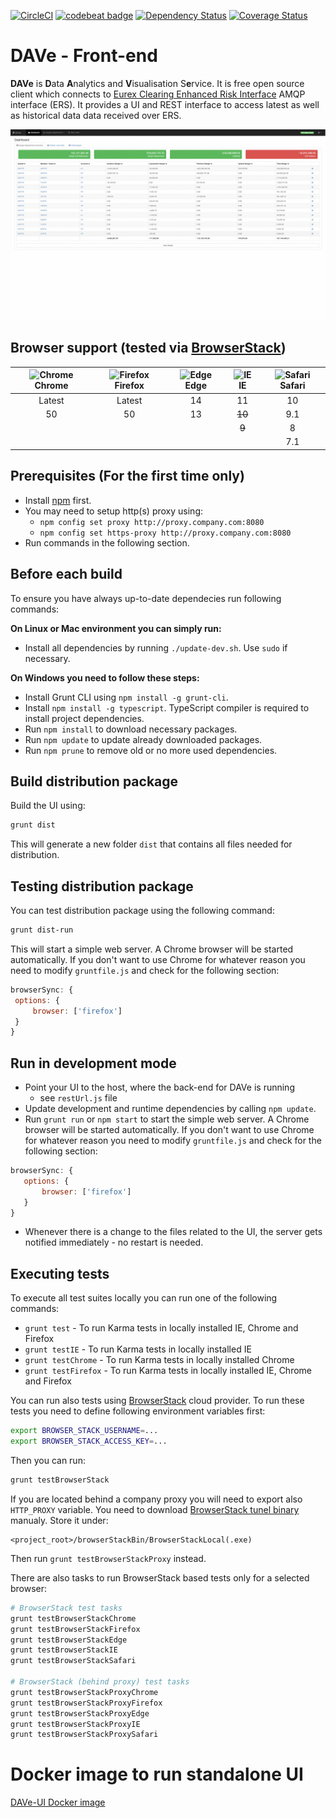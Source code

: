 [![CircleCI](https://circleci.com/gh/Deutsche-Boerse-Risk/DAVe-UI.svg?style=shield)](https://circleci.com/gh/Deutsche-Boerse-Risk/DAVe-UI)
[![codebeat badge](https://codebeat.co/badges/00b6a48f-2424-4a89-a3bb-6c37495fe1df)](https://codebeat.co/projects/github-com-deutsche-boerse-risk-dave-ui)
[![Dependency Status](https://dependencyci.com/github/Deutsche-Boerse-Risk/DAVe-UI/badge)](https://dependencyci.com/github/Deutsche-Boerse-Risk/DAVe-UI)
[![Coverage Status](https://coveralls.io/repos/github/Deutsche-Boerse-Risk/DAVe-UI/badge.svg)](https://coveralls.io/github/Deutsche-Boerse-Risk/DAVe-UI)

# DAVe - Front-end

**DAVe** is **D**ata **A**nalytics and **V**isualisation S**e**rvice. It is free open source client which connects to [Eurex Clearing Enhanced Risk Interface](http://www.eurexclearing.com/clearing-en/risk-management/system-based-risk-controls/post-trade-risk-control/enhanced-risk-interface) AMQP interface (ERS). It provides a UI and REST interface to access latest as well as historical data data received over ERS.

![DAVe - Dashboard](https://github.com/Deutsche-Boerse-Risk/DAVe-UI/blob/master/doc/dave-screenshots.gif "DAVe - Dashboard")

## Browser support (tested via [BrowserStack](https://www.browserstack.com))
| ![Chrome](https://cdn1.iconfinder.com/data/icons/google_jfk_icons_by_carlosjj/32/chrome.png) Chrome | ![Firefox](https://cdn2.iconfinder.com/data/icons/humano2/32x32/apps/firefox-icon.png) Firefox | ![Edge](https://cdn4.iconfinder.com/data/icons/picons-social/57/56-edge-2-32.png) Edge | ![IE](https://cdn4.iconfinder.com/data/icons/iconsimple-logotypes/512/internet_explorer-32.png) IE | ![Safari](https://cdn1.iconfinder.com/data/icons/logotypes/32/safari-32.png) Safari |
|:------:|:-------:|:----:|:------:|:------:|
| Latest |  Latest |  14  |   11   |   10   |
|  50    |   50    |  13  | ~~10~~ |   9.1  |
|        |         |      | ~~9~~  |   8    |
|        |         |      |        |   7.1  |

## Prerequisites (For the first time only)
 
 - Install [npm](http://blog.npmjs.org/post/85484771375/how-to-install-npm) first.
 - You may need to setup http(s) proxy using:
      - `npm config set proxy http://proxy.company.com:8080`
      - `npm config set https-proxy http://proxy.company.com:8080`
 - Run commands in the following section.

## Before each build
To ensure you have always up-to-date dependecies run following commands:

**On Linux or Mac environment you can simply run:**
 - Install all dependencies by running `./update-dev.sh`. Use `sudo` if necessary.
 
**On Windows you need to follow these steps:**
 - Install Grunt CLI using `npm install -g grunt-cli`. 
 - Install `npm install -g typescript`. TypeScript compiler is required to install project dependencies.
 - Run `npm install` to download necessary packages.
 - Run `npm update` to update already downloaded packages.
 - Run `npm prune` to remove old or no more used dependencies.

## Build distribution package

Build the UI using:
```bash
grunt dist
``` 
This will generate a new folder `dist` that contains all files needed for distribution.

## Testing distribution package
You can test distribution package using the following command:
```bash
grunt dist-run
```
This will start a simple web server. A Chrome browser will be started automatically. If you don't want to use Chrome 
for whatever reason you need to modify `gruntfile.js` and check for the following section: 
```javascript
browserSync: { 
 options: {
     browser: ['firefox'] 
 } 
}
```
  
## Run in development mode
 - Point your UI to the host, where the back-end for DAVe is running
   - see `restUrl.js` file
 - Update development and runtime dependencies by calling `npm update`.
 - Run `grunt run` or `npm start` to start the simple web server. A Chrome browser will be started automatically. 
 If you don't want to use Chrome for whatever reason you need to modify `gruntfile.js` and check for the following section: 
 
 ```javascript
 browserSync: { 
    options: {
        browser: ['firefox'] 
    } 
 }
 ```
 - Whenever there is a change to the files related to the UI, the server gets notified immediately - no restart is needed.

## Executing tests
To execute all test suites locally you can run one of the following commands:
 - `grunt test` - To run Karma tests in locally installed IE, Chrome and Firefox
 - `grunt testIE` - To run Karma tests in locally installed IE
 - `grunt testChrome` - To run Karma tests in locally installed Chrome
 - `grunt testFirefox` - To run Karma tests in locally installed IE, Chrome and Firefox

You can run also tests using [BrowserStack](https://www.browserstack.com) cloud provider. To run these tests you need
to define following environment variables first:
```bash
export BROWSER_STACK_USERNAME=...
export BROWSER_STACK_ACCESS_KEY=...
```
Then you can run:
```bash
grunt testBrowserStack
```

If you are located behind a company proxy you will need to export also `HTTP_PROXY` variable. You need to download 
[BrowserStack tunel binary](https://www.browserstack.com/local-testing#command-line) manualy. Store it under:
```
<project_root>/browserStackBin/BrowserStackLocal(.exe)
```
Then run `grunt testBrowserStackProxy` instead.

There are also tasks to run BrowserStack based tests only for a selected browser:
```bash
# BrowserStack test tasks
grunt testBrowserStackChrome
grunt testBrowserStackFirefox
grunt testBrowserStackEdge
grunt testBrowserStackIE
grunt testBrowserStackSafari

# BrowserStack (behind proxy) test tasks
grunt testBrowserStackProxyChrome
grunt testBrowserStackProxyFirefox
grunt testBrowserStackProxyEdge
grunt testBrowserStackProxyIE
grunt testBrowserStackProxySafari
```

# Docker image to run standalone UI
[DAVe-UI Docker image](dockerfile)
